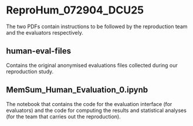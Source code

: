 # ReproHum_072904_DCU25

The two PDFs contain instructions to be followed by the reproduction team and the evaluators respectively.

## human-eval-files
Contains the original anonymised evaluations files collected during our reproduction study.

## MemSum_Human_Evaluation_0.ipynb
The notebook that contains the code for the evaluation interface (for evaluators) and the code for computing the results and statistical analyses (for the team that carries out the reproduction).
